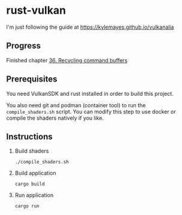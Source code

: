 # rust-vulkan

I'm just following the guide at https://kylemayes.github.io/vulkanalia

## Progress

Finished chapter [36. Recycling command buffers](https://kylemayes.github.io/vulkanalia/dynamic/secondary_command_buffers.html)

## Prerequisites

You need VulkanSDK and rust installed in order to build this project.

You also need git and podman (container tool) to run the `compile_shaders.sh` script.
You can modify this step to use docker or compile the shaders natively if you like.

## Instructions

1. Build shaders

    ```console
    ./compile_shaders.sh
    ```

2. Build application

    ```console
    cargo build
    ```

3. Run application

    ```console
    cargo run
    ```
